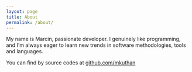 ```yaml
---
layout: page
title: About
permalink: /about/
---
```


My name is Marcin, passionate developer. I genuinely like programming, and I'm always eager to learn new trends in software methodologies, tools and languages. 

You can find by source codes at [github.com/mkuthan](https://github.com/mkuthan)
